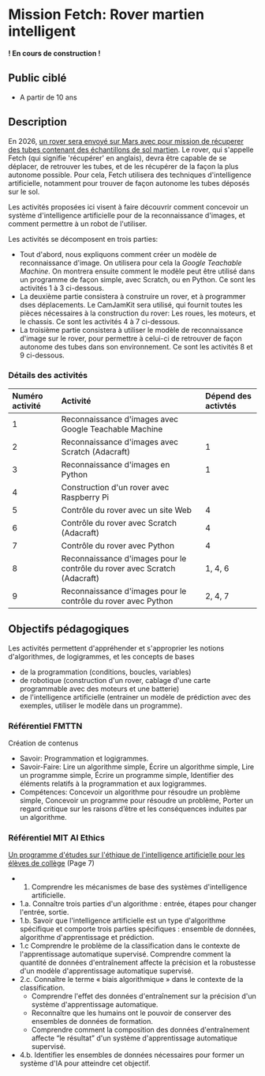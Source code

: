 # Mission Fetch: Rover martien intelligent  

**! En cours de construction !**

## Public ciblé

* A partir de 10 ans

## Description

En 2026, [un rover sera envoyé sur Mars avec pour mission de récuperer des tubes contenant des échantillons de sol martien](https://fr.wikipedia.org/wiki/Mars_Sample_Return#Mission_Sample_Retrieval_Lander_(SRL)). Le rover, qui s'appelle Fetch (qui signifie 'récupérer' en anglais), devra être capable de se déplacer, de retrouver les tubes, et de les récupérer de la façon la plus autonome possible. Pour cela, Fetch utilisera des techniques d'intelligence artificielle, notamment pour trouver de façon autonome les tubes déposés sur le sol. 

Les activités proposées ici visent à faire découvrir comment concevoir un système d'intelligence artificielle pour de la reconnaissance d'images, et comment permettre à un robot de l'utiliser. 

Les activités se décomposent en trois parties:

* Tout d'abord, nous expliquons comment créer un modèle de reconnaissance d'image. On utilisera pour cela la *Google Teachable Machine*. On montrera ensuite comment le modèle peut être utilisé dans un programme de façon simple, avec Scratch, ou en Python. Ce sont les activités 1 à 3 ci-dessous.
* La deuxième partie consistera à construire un rover, et à programmer dses déplacements. Le CamJamKit sera utilisé, qui fournit toutes les pièces nécessaires à la construction du rover: Les roues, les moteurs, et le chassis. Ce sont les activités 4 à 7 ci-dessous.
* La troisième partie consistera à utiliser le modèle de reconnaissance d'image sur le rover, pour permettre à celui-ci de retrouver de façon autonome des tubes dans son environnement. Ce sont les activités 8 et 9 ci-dessous.

### Détails des activités


Numéro activité | Activité | Dépend des activtés
 :--- | :--- | :--- 
1 | Reconnaissance d'images avec Google Teachable Machine |  
2 | Reconnaissance d'images avec Scratch (Adacraft) | 1  
3 | Reconnaissance d'images en Python | 1  
4 | Construction d'un rover avec Raspberry Pi |   
5 | Contrôle du rover avec un site Web | 4  
6 | Contrôle du rover avec Scratch (Adacraft) | 4 
7 | Contrôle du rover avec Python | 4
8 | Reconnaissance d'images pour le contrôle du rover avec Scratch (Adacraft) | 1, 4, 6
9 | Reconnaissance d'images pour le contrôle du rover avec Python | 2, 4, 7

## Objectifs pédagogiques 

Les activités permettent d'appréhender et s'approprier les notions d'algorithmes, de logigrammes, et les concepts de bases 

* de la programmation (conditions, boucles, variables)
* de robotique (construction d'un rover, cablage d'une carte programmable avec des moteurs et une batterie)
* de l'intelligence artificielle (entrainer un modèle de prédiction avec des exemples, utiliser le modèle dans un programme).


### Référentiel FMTTN

Création de contenus

* Savoir: Programmation et logigrammes.
* Savoir-Faire: Lire un algorithme simple, Écrire un algorithme simple, Lire un programme simple, Écrire un programme simple, Identifier des éléments relatifs à la programmation et aux logigrammes.
* Compétences: Concevoir un algorithme pour résoudre un problème simple, Concevoir un programme pour résoudre un problème, Porter un regard critique sur les raisons d’être et les conséquences induites par un algorithme.

### Référentiel MIT AI Ethics

[Un programme d'études sur l'éthique de l'intelligence artificielle pour les élèves de collège](https://docs.google.com/document/d/1pQ8D4iDnwKoiveJOZZgy6SLvgDD1nYQOPFUwyuBpEic/edit#) (Page 7)

* 1. Comprendre les mécanismes de base des systèmes d'intelligence artificielle. 
* 1.a. Connaître trois parties d'un algorithme : entrée, étapes pour changer l'entrée, sortie. 
* 1.b. Savoir que l'intelligence artificielle est un type d'algorithme spécifique et comporte trois parties spécifiques : ensemble de données, algorithme d'apprentissage et prédiction. 
* 1.c Comprendre le problème de la classification dans le contexte de l'apprentissage automatique supervisé. Comprendre comment la quantité de données d'entraînement affecte la précision et la robustesse d'un modèle d'apprentissage automatique supervisé. 
* 2.c. Connaître le terme « biais algorithmique » dans le contexte de la classification.
	* Comprendre l'effet des données d'entraînement sur la précision d'un système d'apprentissage automatique.
	* Reconnaître que les humains ont le pouvoir de conserver des ensembles de données de formation.
	* Comprendre comment la composition des données d'entraînement affecte “le résultat”  d'un système d'apprentissage automatique supervisé.
* 4.b. Identifier les ensembles de données nécessaires pour former un système d'IA pour atteindre cet objectif.
 




